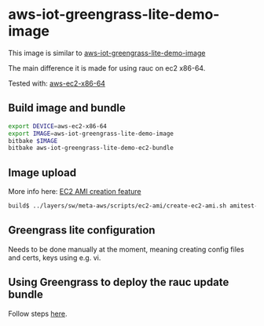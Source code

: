 # aws-iot-greengrass-lite-demo-image

This image is similar to [aws-iot-greengrass-lite-demo-image](../aws-iot-greengrass-lite-demo-image/README.md)

The main difference it is made for using rauc on ec2 x86-64.

Tested with: [aws-ec2-x86-64](../../../conf/devices/aws-ec2-x86-64/)

## Build image and bundle

```bash
export DEVICE=aws-ec2-x86-64
export IMAGE=aws-iot-greengrass-lite-demo-image
bitbake $IMAGE
bitbake aws-iot-greengrass-lite-demo-ec2-bundle
```

## Image upload

More info here: [EC2 AMI creation feature](https://github.com/aws4embeddedlinux/meta-aws/blob/master/scripts/ec2-ami/README.md)

```bash
build$ ../layers/sw/meta-aws/scripts/ec2-ami/create-ec2-ami.sh amitest-bucket 16 aws-iot-greengrass-lite-demo-ec2-image aws-ec2-x86-64
```

## Greengrass lite configuration

Needs to be done manually at the moment, meaning creating config files and certs, keys using e.g. vi.

## Using Greengrass to deploy the rauc update bundle

Follow steps [here](../aws-iot-greengrass-lite-demo-image/README.md#demo-ab-update-greengrass-component).
